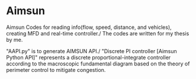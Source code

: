 # Aimsun
Aimsun Codes for reading info(flow, speed, distance, and vehicles), creating MFD and real-time controller./
The codes are written for my thesis by me.

"AAPI.py" is to generate AIMSUN API./
"Discrete PI controller [Aimsun Python API]" represents a discrete proportional-integrate controller according to the macroscopic fundamental diagram based on the theory of perimeter control to mitigate congestion. 


